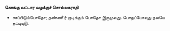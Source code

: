 **கொங்கு வட்டார வழக்குச் சொல்லகராதி**
- சாப்பிடும்போதோ; தண்ணீ ர் குடிக்கும் போதோ இருமுவது. பொறப்போவுது தலயெ தட்டியுடு.

